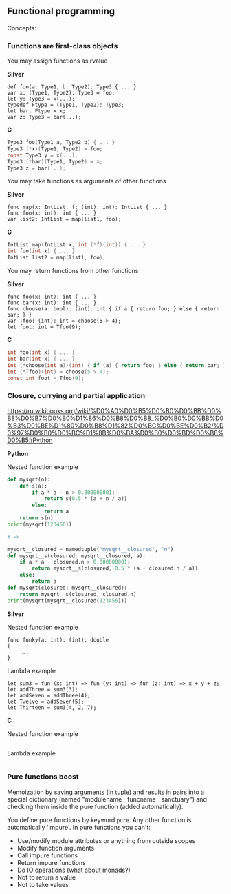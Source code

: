 ## Functional programming

Concepts:

### Functions are first-class objects

You may assign functions as rvalue

**Silver**
```
def foo(a: Type1, b: Type2): Type3 { ... }
var x: (Type1, Type2): Type3 = foo;
let y: Type3 = x(...);
typedef Ftype = (Type1, Type2): Type3;
let bar: Ftype = x;
var z: Type3 = bar(...);
```

**C**
```c
Type3 foo(Type1 a, Type2 b) { ... }
Type3 (*x)(Type1, Type2) = foo;
const Type3 y = x(...);
Type3 (*bar)(Type1, Type2) = x;
Type3 z = bar(...);
```

You may take functions as arguments of other functions

**Silver**
```
func map(x: IntList, f: (int): int): IntList { ... }
func foo(x: int): int { ... }
var list2: IntList = map(list1, foo);
```

**C**
```c
IntList map(IntList x, int (*f)(int)) { ... }
int foo(int x) { ... }
IntList list2 = map(list1, foo);
```

You may return functions from other functions

**Silver**
```
func foo(x: int): int { ... }
func bar(x: int): int { ... }
func choose(a: bool): (int): int { if a { return foo; } else { return bar; } }
var Tfoo: (int): int = choose(5 > 4);
let foot: int = Tfoo(9);
```

**C**
```c
int foo(int x) { ... }
int bar(int x) { ... }
int (*choose(int a))(int) { if (a) { return foo; } else { return bar; } }
int (*Tfoo)(int) = choose(5 > 4);
const int foot = Tfoo(9);
```

### Closure, currying and partial application

https://ru.wikibooks.org/wiki/%D0%A0%D0%B5%D0%B0%D0%BB%D0%B8%D0%B7%D0%B0%D1%86%D0%B8%D0%B8_%D0%B0%D0%BB%D0%B3%D0%BE%D1%80%D0%B8%D1%82%D0%BC%D0%BE%D0%B2/%D0%97%D0%B0%D0%BC%D1%8B%D0%BA%D0%B0%D0%BD%D0%B8%D0%B5#Python

**Python**

Nested function example
```python
def mysqrt(n):
    def s(a):
        if a * a - n > 0.000000001:
            return s(0.5 * (a + n / a))
        else:
            return a
    return s(n)
print(mysqrt(123456))

# =>

mysqrt__closured = namedtuple("mysqrt__closured", "n")
def mysqrt__s(closured: mysqrt__closured, a):
    if a * a - closured.n > 0.000000001:
        return mysqrt__s(closured, 0.5 * (a + closured.n / a))
    else:
        return a
def mysqrt(closured: mysqrt__closured):
    return mysqrt__s(closured, closured.n)
print(mysqrt(mysqrt__closured(123456)))
```

**Silver**

Nested function example
```
func funky(a: int): (int): double
{
    ...
}
```

Lambda example
```
let sum3 = fun (x: int) => fun (y: int) => fun (z: int) => x + y + z;
let addThree = sum3(3);
let addSeven = addThree(4);
let Twelve = addSeven(5);
let Thirteen = sum3(4, 2, 7);
```

**C**

Nested function example
```c

```

Lambda example
```c

```

### Pure functions boost

Memoization by saving arguments (in tuple) and results in pairs into a special dictionary (named "modulename__funcname__sanctuary") and checking them inside the pure function (added automatically).

You define pure functions by keyword `pure`. Any other function is automatically 'impure'.
In pure functions you can't:

- Use/modify module attributes or anything from outside scopes
- Modify function arguments
- Call impure functions
- Return impure functions
- Do IO operations (what about monads?)
- Not to return a value
- Not to take values
